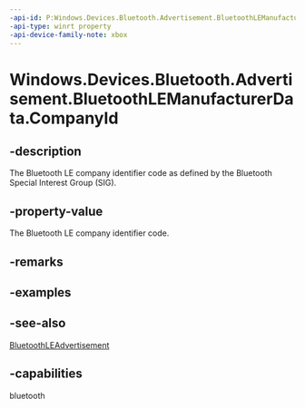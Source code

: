 ```yaml
---
-api-id: P:Windows.Devices.Bluetooth.Advertisement.BluetoothLEManufacturerData.CompanyId
-api-type: winrt property
-api-device-family-note: xbox
---
```


<!-- Property syntax
public ushort CompanyId { get;  set; }
-->

# Windows.Devices.Bluetooth.Advertisement.BluetoothLEManufacturerData.CompanyId

## -description
The Bluetooth LE company identifier code as defined by the Bluetooth Special Interest Group (SIG).

## -property-value
The Bluetooth LE company identifier code.

## -remarks

## -examples

## -see-also
[BluetoothLEAdvertisement](bluetoothleadvertisement.md)
## -capabilities
bluetooth
